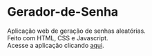 # Gerador-de-Senha

Aplicação web de geração de senhas aleatórias. <br>
Feito com HTML, CSS e Javascript. <br>
Acesse a aplicação clicando <a href="https://gerador-de-senha12.netlify.app" target="_blank">aqui</a>.
